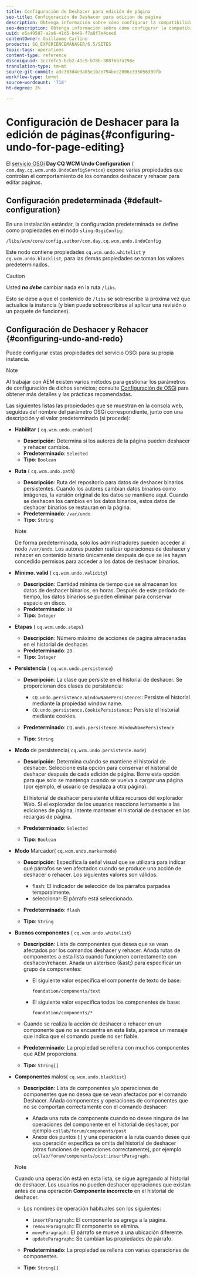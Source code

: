 ```yaml
---
title: Configuración de Deshacer para edición de página
seo-title: Configuración de Deshacer para edición de página
description: Obtenga información sobre cómo configurar la compatibilidad con Deshacer para la edición de páginas en AEM.
seo-description: Obtenga información sobre cómo configurar la compatibilidad con Deshacer para la edición de páginas en AEM.
uuid: e5a49587-a2a6-41d5-b449-f7a8f7e4cee6
contentOwner: Guillaume Carlino
products: SG_EXPERIENCEMANAGER/6.5/SITES
topic-tags: operations
content-type: reference
discoiquuid: 3cc7efc5-bcb2-41c9-b78b-308f6b7a298e
translation-type: tm+mt
source-git-commit: a3c303d4e3a85e1b2e794bec2006c335056309fb
workflow-type: tm+mt
source-wordcount: '718'
ht-degree: 2%

---
```



# Configuración de Deshacer para la edición de páginas{#configuring-undo-for-page-editing}

El [servicio OSGi](/help/sites-deploying/configuring-osgi.md) **Day CQ WCM Undo Configuration** ( `com.day.cq.wcm.undo.UndoConfigService`) expone varias propiedades que controlan el comportamiento de los comandos deshacer y rehacer para editar páginas.

## Configuración predeterminada {#default-configuration}

En una instalación estándar, la configuración predeterminada se define como propiedades en el nodo `sling:OsgiConfig`:

`/libs/wcm/core/config.author/com.day.cq.wcm.undo.UndoConfig`

Este nodo contiene propiedades `cq.wcm.undo.whitelist` y `cq.wcm.undo.blacklist`, para las demás propiedades se toman los valores predeterminados.

>[!CAUTION]
>
>Usted ***no debe*** cambiar nada en la ruta `/libs`.
>
>Esto se debe a que el contenido de `/libs` se sobrescribe la próxima vez que actualice la instancia (y bien puede sobrescribirse al aplicar una revisión o un paquete de funciones).

## Configuración de Deshacer y Rehacer {#configuring-undo-and-redo}

Puede configurar estas propiedades del servicio OSGi para su propia instancia.

>[!NOTE]
>
>Al trabajar con AEM existen varios métodos para gestionar los parámetros de configuración de dichos servicios; consulte [Configuración de OSGi](/help/sites-deploying/configuring-osgi.md) para obtener más detalles y las prácticas recomendadas.

Las siguientes listas las propiedades que se muestran en la consola web, seguidas del nombre del parámetro OSGi correspondiente, junto con una descripción y el valor predeterminado (si procede):

* **Habilitar**
( 
`cq.wcm.undo.enabled`)

   * **Descripción**: Determina si los autores de la página pueden deshacer y rehacer cambios.
   * **Predeterminado**:  `Selected`
   * **Tipo**: `Boolean`

* **Ruta**
( 
`cq.wcm.undo.path`)

   * **Descripción**: Ruta del repositorio para datos de deshacer binarios persistentes. Cuando los autores cambian datos binarios como imágenes, la versión original de los datos se mantiene aquí. Cuando se deshacen los cambios en los datos binarios, estos datos de deshacer binarios se restauran en la página.
   * **Predeterminado**:  `/var/undo`
   * **Tipo**: `String`

   >[!NOTE]
   >
   >De forma predeterminada, solo los administradores pueden acceder al nodo `/var/undo`. Los autores pueden realizar operaciones de deshacer y rehacer en contenido binario únicamente después de que se les hayan concedido permisos para acceder a los datos de deshacer binarios.

* **Mínimo. valid**
( 
`cq.wcm.undo.validity`)

   * **Descripción**: Cantidad mínima de tiempo que se almacenan los datos de deshacer binarios, en horas. Después de este período de tiempo, los datos binarios se pueden eliminar para conservar espacio en disco.
   * **Predeterminado**:  `10`
   * **Tipo**: `Integer`

* **Etapas**
( 
`cq.wcm.undo.steps`)

   * **Descripción**: Número máximo de acciones de página almacenadas en el historial de deshacer.
   * **Predeterminado**:  `20`
   * **Tipo**: `Integer`

* **Persistencia**
( 
`cq.wcm.undo.persistence`)

   * **Descripción**: La clase que persiste en el historial de deshacer. Se proporcionan dos clases de persistencia:

      * `CQ.undo.persistence.WindowNamePersistence`:: Persiste el historial mediante la propiedad window.name.
      * `CQ.undo.persistence.CookiePersistance`:: Persiste el historial mediante cookies.
   * **Predeterminado**:  `CQ.undo.persistence.WindowNamePersistence`
   * **Tipo**: `String`


* **Modo**
 de persistencia( 
`cq.wcm.undo.persistence.mode`)

   * **Descripción**: Determina cuándo se mantiene el historial de deshacer. Seleccione esta opción para conservar el historial de deshacer después de cada edición de página. Borre esta opción para que solo se mantenga cuando se vuelva a cargar una página (por ejemplo, el usuario se desplaza a otra página).

      El historial de deshacer persistente utiliza recursos del explorador Web. Si el explorador de los usuarios reacciona lentamente a las ediciones de página, intente mantener el historial de deshacer en las recargas de página.

   * **Predeterminado**:  `Selected`
   * **Tipo**: `Boolean`

* **Modo**
 Marcador( 
`cq.wcm.undo.markermode`)

   * **Descripción**: Especifica la señal visual que se utilizará para indicar qué párrafos se ven afectados cuando se produce una acción de deshacer o rehacer. Los siguientes valores son válidos:

      * flash: El indicador de selección de los párrafos parpadea temporalmente.
      * seleccionar: El párrafo está seleccionado.
   * **Predeterminado**:  `flash`
   * **Tipo**: `String`


* **Buenos componentes**
( 
`cq.wcm.undo.whitelist`)

   * **Descripción**: Lista de componentes que desea que se vean afectados por los comandos deshacer y rehacer. Añada rutas de componentes a esta lista cuando funcionen correctamente con deshacer/rehacer. Añada un asterisco (&amp;ast;) para especificar un grupo de componentes:

      * El siguiente valor especifica el componente de texto de base:

         `foundation/components/text`

      * El siguiente valor especifica todos los componentes de base:

         `foundation/components/*`
   * Cuando se realiza la acción de deshacer o rehacer en un componente que no se encuentra en esta lista, aparece un mensaje que indica que el comando puede no ser fiable.

   * **Predeterminado**: La propiedad se rellena con muchos componentes que AEM proporciona.
   * **Tipo**: `String[]`


* **Componentes**
 malos( 
`cq.wcm.undo.blacklist`)

   * **Descripción**: Lista de componentes y/o operaciones de componentes que no desea que se vean afectados por el comando Deshacer. Añada componentes y operaciones de componentes que no se comportan correctamente con el comando deshacer:

      * Añada una ruta de componente cuando no desee ninguna de las operaciones del componente en el historial de deshacer, por ejemplo `collab/forum/components/post`
      * Anexe dos puntos (:) y una operación a la ruta cuando desee que esa operación específica se omita del historial de deshacer (otras funciones de operaciones correctamente), por ejemplo `collab/forum/components/post:insertParagraph.`

   >[!NOTE]
   >
   >Cuando una operación está en esta lista, se sigue agregando al historial de deshacer. Los usuarios no pueden deshacer operaciones que existan antes de una operación **Componente incorrecto** en el historial de deshacer.

   * Los nombres de operación habituales son los siguientes:

      * `insertParagraph`:: El componente se agrega a la página.
      * `removeParagraph`:: El componente se elimina.
      * `moveParagraph`:: El párrafo se mueve a una ubicación diferente.
      * `updateParagraph`:: Se cambian las propiedades de párrafo.
   * **Predeterminado**: La propiedad se rellena con varias operaciones de componentes.
   * **Tipo**: `String[]`




